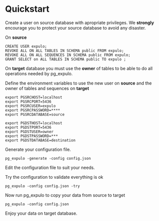 # Quickstart

Create a user on source database with apropriate privileges. We
**strongly** encourage you to protect your source database to avoid
any disaster.

On **source**

```code sql
CREATE USER expulo;
REVOKE ALL ON ALL TABLES IN SCHEMA public FROM expulo;
REVOKE ALL ON ALL SEQUENCES IN SCHEMA public FROM expulo;
GRANT SELECT on ALL TABLES IN SCHEMA public TO expulo ;
```

On **target** database you must use the **owner** of tables to be able to do all operations needed by pg_expulo.

Define the environment variables to use the new user on
**source** and the owner of tables and sequences on **target**

```code
export PGSRCHOST=localhost
export PGSRCPORT=5436
export PGSRCUSER=expulo
export PGSRCPASSWORD=****
export PGSRCDATABASE=source

export PGDSTHOST=localhost
export PGDSTPORT=5436
export PGDSTUSER=owner
export PGDSTPASSWORD=***
export PGDSTDATABASE=destination
```

Generate your configuration file.

```code
pg_expulo -generate -config config.json
```

Edit the configuration file to suit your needs.

Try the configuration to validate everything is ok

```code
pg_expulo -config config.json -try
```

Now run pg_expulo to copy your data from source to target

```code
pg_expulo -config config.json
```

Enjoy your data on target database.
